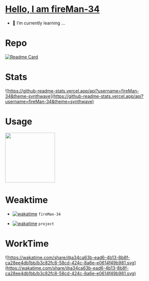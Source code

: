 # [Hello, I am fireMan-34](https://fireman-34.github.io/)
- 🌱 I’m currently learning ...

# Repo
[![Readme Card](https://github-readme-stats.vercel.app/api/pin/?username=fireMan-34&repo=hexo-filter-markdown-auto-indent&theme=synthwave)](https://github.com/fireMan-34/hexo-filter-markdown-auto-indent)

# Stats
![https://github-readme-stats.vercel.app/api?username=fireMan-34&theme-synthwave](https://github-readme-stats.vercel.app/api?username=fireMan-34&theme=synthwave)

# Usage
  <img height="160" src="https://github-readme-stats.vercel.app/api/top-langs/?username=fireMan-34&theme=react&hide=html,css,dockerfile,shell,Objective-C,cmake,scss,ejs,stylus&count_private=true&show_icons=true&hide_border=true&layout=compact"/>
  

# Weaktime

- [![wakatime](https://wakatime.com/badge/user/a34ca63b-ead6-4b13-8b8f-ca28ee4db1bb/project/4791a7b9-444a-4381-807b-bbaea3a58cad.svg)](https://wakatime.com/badge/user/a34ca63b-ead6-4b13-8b8f-ca28ee4db1bb/project/4791a7b9-444a-4381-807b-bbaea3a58cad) `fireMan-34`

- [![wakatime](https://wakatime.com/badge/user/a34ca63b-ead6-4b13-8b8f-ca28ee4db1bb/project/d20969b8-965a-48f6-b080-e49a2ac5e5b8.svg)](https://wakatime.com/badge/user/a34ca63b-ead6-4b13-8b8f-ca28ee4db1bb/project/d20969b8-965a-48f6-b080-e49a2ac5e5b8) `project`



# WorkTime

![https://wakatime.com/share/@a34ca63b-ead6-4b13-8b8f-ca28ee4db1bb/b3c82fc8-58cd-424c-8a6e-e0614f49b981.svg](https://wakatime.com/share/@a34ca63b-ead6-4b13-8b8f-ca28ee4db1bb/b3c82fc8-58cd-424c-8a6e-e0614f49b981.svg)


